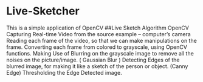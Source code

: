 # Live-Sketcher
This is a simple application of OpenCV
##Live Sketch Algorithm OpenCV
Capturing Real-time Video from the source example – computer’s camera
Reading each frame of the video, so that we can make manipulations on the frame.
Converting each frame from colored to grayscale, using OpenCV functions.
Making Use of Blurring on the grayscale image to remove all the noises on the picture/image. ( Gaussian Blur )
Detecting Edges of the blurred image, for making it like a sketch of the person or object. (Canny Edge)
Thresholding the Edge Detected image.
